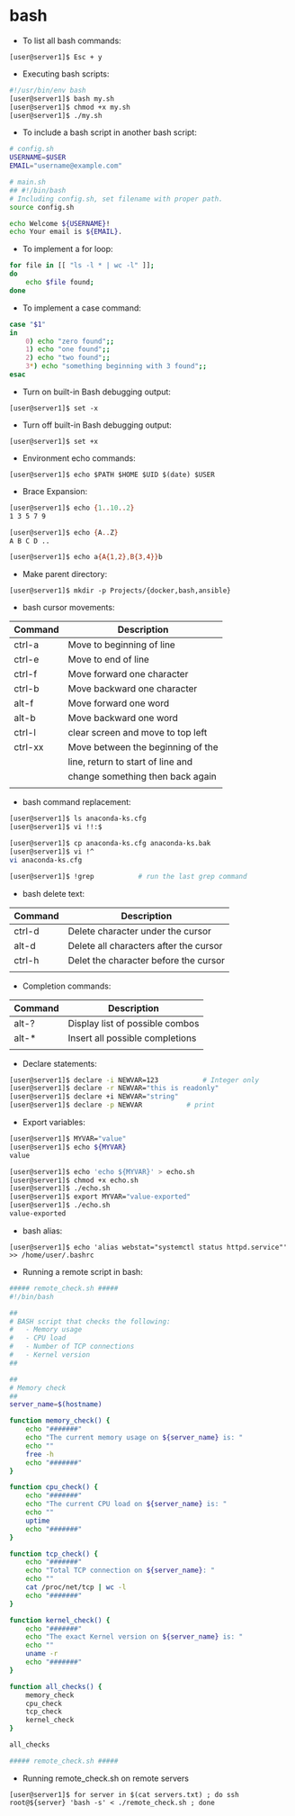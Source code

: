 # bash

- To list all bash commands:

`[user@server1]$ Esc + y`

- Executing bash scripts:

```sh
#!/usr/bin/env bash
[user@server1]$ bash my.sh
[user@server1]$ chmod +x my.sh
[user@server1]$ ./my.sh
```

- To include a bash script in another bash script:

```sh
# config.sh
USERNAME=$USER
EMAIL="username@example.com"

# main.sh
## #!/bin/bash
# Including config.sh, set filename with proper path.
source config.sh

echo Welcome ${USERNAME}!
echo Your email is ${EMAIL}.
```

- To implement a for loop:

```sh
for file in [[ "ls -l * | wc -l" ]];
do
    echo $file found;
done
```

- To implement a case command:

```sh
case "$1"
in
    0) echo "zero found";;
    1) echo "one found";;
    2) echo "two found";;
    3*) echo "something beginning with 3 found";;
esac
```

- Turn on built-in Bash debugging output:

`[user@server1]$ set -x`

- Turn off built-in Bash debugging output:

`[user@server1]$ set +x`

- Environment echo commands:

`[user@server1]$ echo $PATH $HOME $UID $(date) $USER`

- Brace Expansion:

```sh
[user@server1]$ echo {1..10..2}
1 3 5 7 9

[user@server1]$ echo {A..Z}
A B C D ..

[user@server1]$ echo a{A{1,2},B{3,4}}b
```

- Make parent directory:

`[user@server1]$ mkdir -p Projects/{docker,bash,ansible}`

- bash cursor movements:

| Command | Description |
| --- | --- |
| ctrl-a | Move to beginning of line |
| ctrl-e | Move to end of line |
| ctrl-f | Move forward one character |
| ctrl-b | Move backward one character |
| alt-f | Move forward one word |
| alt-b | Move backward one word |
| ctrl-l | clear screen and move to top left |
| ctrl-xx | Move between the beginning of the |
| | line, return to start of line and |
| | change something then back again |
| | |

- bash command replacement:

```sh
[user@server1]$ ls anaconda-ks.cfg
[user@server1]$ vi !!:$

[user@server1]$ cp anaconda-ks.cfg anaconda-ks.bak
[user@server1]$ vi !^
vi anaconda-ks.cfg

[user@server1]$ !grep			# run the last grep command
```

- bash delete text:

| Command | Description |
| --- | --- |
| ctrl-d | Delete character under the cursor |
| alt-d | Delete all characters after the cursor |
| ctrl-h | Delet the character before the cursor |
| | |

- Completion commands:

| Command | Description |
| --- | --- |
| alt-? | Display list of possible combos |
| alt-* | Insert all possible completions |
| | |

- Declare statements:

```sh
[user@server1]$ declare -i NEWVAR=123  			# Integer only
[user@server1]$ declare -r NEWVAR="this is readonly"
[user@server1]$ declare +i NEWVAR="string"
[user@server1]$ declare -p NEWVAR 			# print
```

- Export variables:

```sh
[user@server1]$ MYVAR="value"
[user@server1]$ echo ${MYVAR}
value

[user@server1]$ echo 'echo ${MYVAR}' > echo.sh
[user@server1]$ chmod +x echo.sh
[user@server1]$ ./echo.sh
[user@server1]$ export MYVAR="value-exported"
[user@server1]$ ./echo.sh
value-exported
```

- bash alias:

`[user@server1]$ echo 'alias webstat="systemctl status httpd.service"' >> /home/user/.bashrc`

- Running a remote script in bash:

```sh
##### remote_check.sh #####
#!/bin/bash

##
# BASH script that checks the following:
#	- Memory usage
#	- CPU load
#	- Number of TCP connections
# 	- Kernel version
##

## 
# Memory check
##
server_name=$(hostname)

function memory_check() {
	echo "#######"
	echo "The current memory usage on ${server_name} is: "
	echo ""
	free -h
	echo "#######"
}

function cpu_check() {
	echo "#######"
	echo "The current CPU load on ${server_name} is: "
	echo ""
	uptime
	echo "#######"
}

function tcp_check() {
	echo "#######"
	echo "Total TCP connection on ${server_name}: "
	echo ""
	cat /proc/net/tcp | wc -l
	echo "#######"
}

function kernel_check() {
	echo "#######"
	echo "The exact Kernel version on ${server_name} is: "
	echo ""
	uname -r
	echo "#######"
}

function all_checks() {
	memory_check
	cpu_check
	tcp_check
	kernel_check
}

all_checks

##### remote_check.sh #####
```

- Running remote_check.sh on remote servers

`[user@server1]$ for server in $(cat servers.txt) ; do ssh root@${server} 'bash -s' < ./remote_check.sh ; done`
